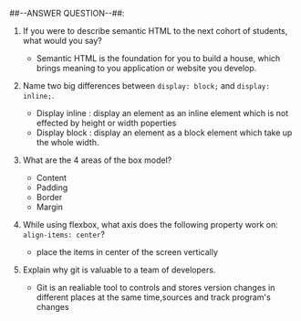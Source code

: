 ##--ANSWER QUESTION--##: 


1. If you were to describe semantic HTML to the next cohort of students, what would you say?

    - Semantic HTML is the foundation for you to build a house, which brings meaning to you application or website you develop.

2. Name two big differences between ```display: block;``` and ```display: inline;```.

    - Display inline : display an element as an inline element which is not effected by height or width poperties
    - Display block :  display an element as a block element which take up the whole width. 

3. What are the 4 areas of the box model?

    - Content
    - Padding
    - Border
    - Margin

4. While using flexbox, what axis does the following property work on: ```align-items: center```?

    - place the items in center of the screen vertically

5. Explain why git is valuable to a team of developers.

    - Git is an realiable tool to controls and stores version changes in different places at the same time,sources and track program's changes